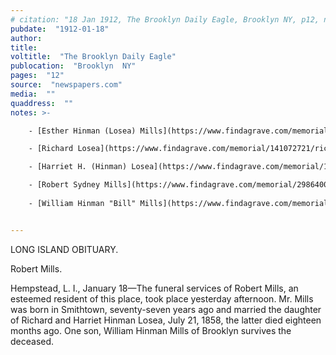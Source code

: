 ```yaml
---
# citation: "18 Jan 1912, The Brooklyn Daily Eagle, Brooklyn NY, p12, newspapers.com."
pubdate:  "1912-01-18"
author: 
title: 
voltitle:  "The Brooklyn Daily Eagle"
publocation:  "Brooklyn  NY"
pages:  "12"
source:  "newspapers.com"
media:  ""
quaddress:  ""
notes: >-

    - [Esther Hinman (Losea) Mills](https://www.findagrave.com/memorial/29864055/esther-himan-mills) (22 Aug 1832 to 27 Jan 1911).

    - [Richard Losea](https://www.findagrave.com/memorial/141072721/richard-losee) (unknown to 07 Jun 1870).

    - [Harriet H. (Hinman) Losea](https://www.findagrave.com/memorial/141072734/harriet-h-losee) (unknown to 03 Dec 1885).

    - [Robert Sydney Mills](https://www.findagrave.com/memorial/29864008/robert-sydney-mills) (11 Nov 1835 to 15 Jan 1912).
    
    - [William Hinman "Bill" Mills](https://www.findagrave.com/memorial/29943391/william-hinman-mills) (08 Jan 1860 to 10 Jul 1938).


---
```

LONG ISLAND OBITUARY. 

Robert Mills. 

Hempstead, L. I., January 18—The funeral services of Robert Mills, an esteemed resident of this place, took place yesterday afternoon. Mr. Mills was born in Smithtown, seventy-seven years ago and married the daughter of Richard and Harriet Hinman Losea, July 21, 1858, the latter died eighteen months ago. One son, William Hinman Mills of Brooklyn survives the deceased.

